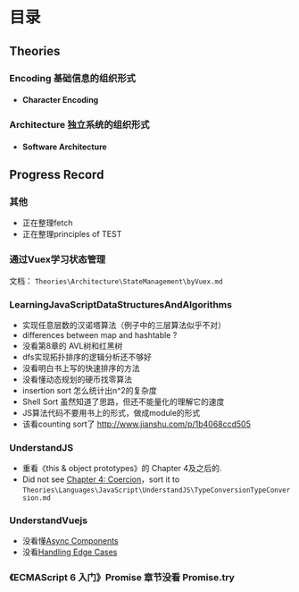 # 目录


## Theories
### Encoding  基础信息的组织形式
* #### Character Encoding

### Architecture  独立系统的组织形式
* #### Software Architecture


## Progress Record
### 其他
* 正在整理fetch
* 正在整理principles of TEST

### 通过Vuex学习状态管理
文档： `Theories\Architecture\StateManagement\byVuex.md`

### LearningJavaScriptDataStructuresAndAlgorithms
* 实现任意层数的汉诺塔算法（例子中的三层算法似乎不对）
* differences between map and hashtable ?
* 没看第8章的 AVL树和红黑树
* dfs实现拓扑排序的逻辑分析还不够好
* 没看明白书上写的快速排序的方法
* 没看懂动态规划的硬币找零算法
* insertion sort 怎么统计出n^2的复杂度
* Shell Sort 虽然知道了思路，但还不能量化的理解它的速度
* JS算法代码不要用书上的形式，做成module的形式
* 该看counting sort了 http://www.jianshu.com/p/1b4068ccd505

### UnderstandJS
* 重看《this & object prototypes》的 Chapter 4及之后的.
* Did not see [Chapter 4: Coercion](https://github.com/getify/You-Dont-Know-JS/blob/master/types%20%26%20grammar/ch4.md)，sort it to  `Theories\Languages\JavaScript\UnderstandJS\TypeConversionTypeConversion.md`

### UnderstandVuejs
* 没看懂[Async Components](https://vuejs.org/v2/guide/components.html#Async-Components)
* 没看[Handling Edge Cases](https://vuejs.org/v2/guide/components-edge-cases.html)

### 《ECMAScript 6 入门》Promise 章节没看 Promise.try
